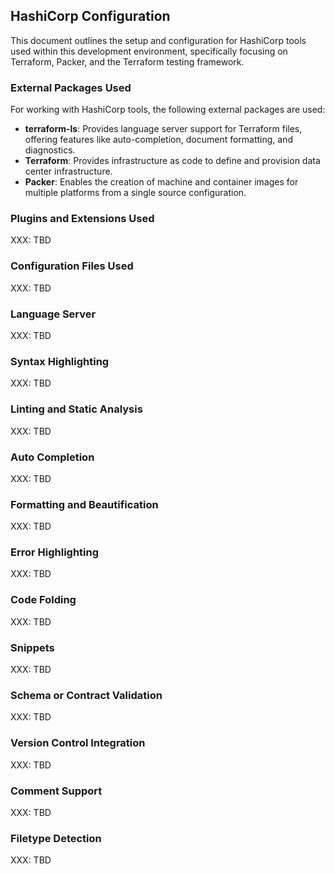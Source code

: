 ## HashiCorp Configuration

This document outlines the setup and configuration for HashiCorp tools used
within this development environment, specifically focusing on Terraform,
Packer, and the Terraform testing framework.

### External Packages Used

For working with HashiCorp tools, the following external packages are used:

- **terraform-ls**: Provides language server support for Terraform files, offering features like auto-completion, document formatting, and diagnostics.
- **Terraform**: Provides infrastructure as code to define and provision data center infrastructure.
- **Packer**: Enables the creation of machine and container images for multiple platforms from a single source configuration.

### Plugins and Extensions Used

XXX: TBD

### Configuration Files Used

XXX: TBD

### Language Server

XXX: TBD

### Syntax Highlighting

XXX: TBD

### Linting and Static Analysis

XXX: TBD

### Auto Completion

XXX: TBD

### Formatting and Beautification

XXX: TBD

### Error Highlighting

XXX: TBD

### Code Folding

XXX: TBD

### Snippets

XXX: TBD

### Schema or Contract Validation

XXX: TBD

### Version Control Integration

XXX: TBD

### Comment Support

XXX: TBD

### Filetype Detection

XXX: TBD
